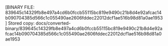 [BINARY FILE: 839645c14329fb8e497a4cd6b0fccb55115bc819e9490c21b8d4e92afcac14b090704385d566c1c055490ae2606fddec22012dcf1ae516b98d81a0ae1953]
Stored copy: docs/converted-binary/839645c14329fb8e497a4cd6b0fccb55115bc819e9490c21b8d4e92afcac14b090704385d566c1c055490ae2606fddec22012dcf1ae516b98d81a0ae1953

